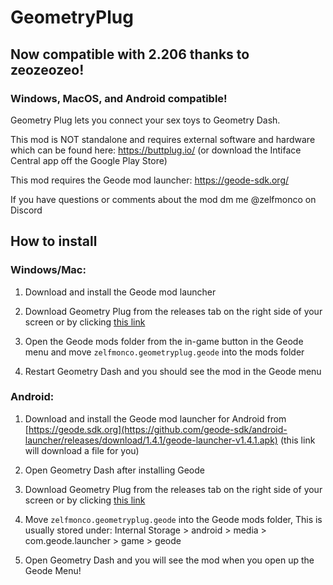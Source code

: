 # GeometryPlug

## Now compatible with 2.206 thanks to zeozeozeo! 

### Windows, MacOS, and Android compatible!

Geometry Plug lets you connect your sex toys to Geometry Dash.

This mod is NOT standalone and requires external software and hardware which can be found here: https://buttplug.io/ (or download the Intiface Central app off the Google Play Store)

This mod requires the Geode mod launcher: https://geode-sdk.org/

If you have questions or comments about the mod dm me @zelfmonco on Discord

## How to install

### Windows/Mac:

1. Download and install the Geode mod launcher

2. Download Geometry Plug from the releases tab on the right side of your screen or by clicking [this link](https://github.com/Zelfmonco/Geometry-Plug/releases/download/update-5/zelfmonco.geometryplug.geode)

3. Open the Geode mods folder from the in-game button in the Geode menu and move `zelfmonco.geometryplug.geode` into the mods folder

4. Restart Geometry Dash and you should see the mod in the Geode menu


### Android:

1. Download and install the Geode mod launcher for Android from [https://geode.sdk.org](https://github.com/geode-sdk/android-launcher/releases/download/1.4.1/geode-launcher-v1.4.1.apk) (this link will download a file for you)

2. Open Geometry Dash after installing Geode

3. Download Geometry Plug from the releases tab on the right side of your screen or by clicking [this link](https://github.com/Zelfmonco/Geometry-Plug/releases/download/update-5/zelfmonco.geometryplug.geode)

4. Move `zelfmonco.geometryplug.geode` into the Geode mods folder, This is usually stored under: Internal Storage > android > media > com.geode.launcher > game > geode

5. Open Geometry Dash and you will see the mod when you open up the Geode Menu!
